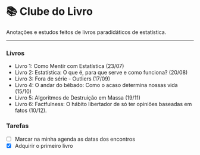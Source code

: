 # :books: Clube do Livro

Anotações e estudos feitos de livros paradidáticos de estatística.

------

 ### Livros

* Livro 1: Como Mentir com Estatística (23/07)
* Livro 2: Estatística: O que é, para que serve e como funciona? (20/08)
* Livro 3: Fora de série - Outliers (17/09)
* Livro 4: O andar do bêbado: Como o acaso determina nossas vida (15/10)
* Livro 5: Algoritmos de Destruição em Massa (19/11)
* Livro 6: Factfulness: O hábito libertador de só ter opiniões baseadas em fatos (10/12). 

### Tarefas

- [ ] Marcar na minha agenda as datas dos encontros
- [x] Adquirir o primeiro livro